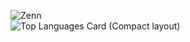 ![Zenn](https://github-readme-blog-score.vercel.app/api/get_zenn_score?zennId=shota1995m&reset=1)  
![Top Languages Card (Compact layout)](https://github-readme-stats.vercel.app/api/top-langs/?username=shota1995m&layout=compact)
